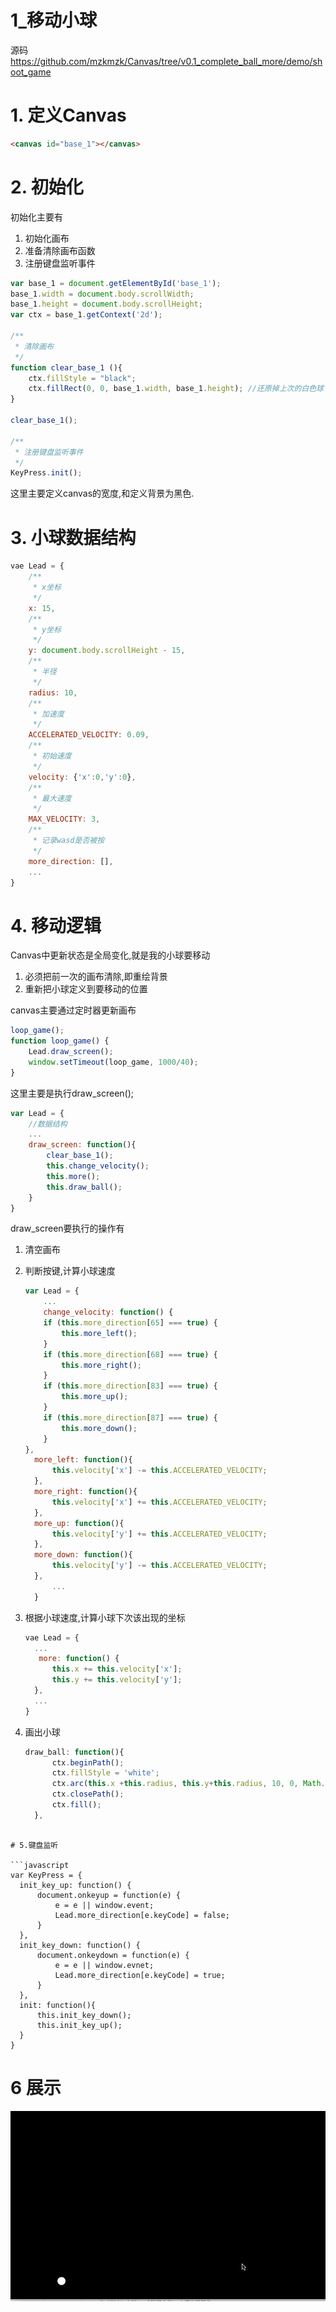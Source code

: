 # 1_移动小球

源码<https://github.com/mzkmzk/Canvas/tree/v0.1_complete_ball_more/demo/shoot_game>

# 1. 定义Canvas
```html
<canvas id="base_1"></canvas>
```
# 2. 初始化

初始化主要有

1. 初始化画布
2. 准备清除画布函数
3. 注册键盘监听事件

```javascript
var base_1 = document.getElementById('base_1');
base_1.width = document.body.scrollWidth;
base_1.height = document.body.scrollHeight;
var ctx = base_1.getContext('2d');

/**
 * 清除画布
 */
function clear_base_1 (){
    ctx.fillStyle = "black";
    ctx.fillRect(0, 0, base_1.width, base_1.height); //还原掉上次的白色球
}

clear_base_1();

/**
 * 注册键盘监听事件
 */
KeyPress.init();
```

这里主要定义canvas的宽度,和定义背景为黑色.

# 3. 小球数据结构

```javascript
vae Lead = {
    /**
     * x坐标
     */
    x: 15,
    /**
     * y坐标
     */
    y: document.body.scrollHeight - 15,
    /**
     * 半径
     */
    radius: 10,
    /**
     * 加速度
     */
    ACCELERATED_VELOCITY: 0.09,
    /**
     * 初始速度
     */
    velocity: {'x':0,'y':0},
    /**
     * 最大速度
     */
    MAX_VELOCITY: 3,
    /**
     * 记录wasd是否被按
     */
    more_direction: [],
    ...
}
```

# 4. 移动逻辑

Canvas中更新状态是全局变化,就是我的小球要移动

1. 必须把前一次的画布清除,即重绘背景
2. 重新把小球定义到要移动的位置

canvas主要通过定时器更新画布

```javascript
loop_game();
function loop_game() {
    Lead.draw_screen();
    window.setTimeout(loop_game, 1000/40);
}
```

这里主要是执行draw_screen();

```javascript
var Lead = {
    //数据结构
    ...
    draw_screen: function(){
        clear_base_1();
        this.change_velocity();
        this.more();
        this.draw_ball();
    }
}

```

draw_screen要执行的操作有

1. 清空画布
2. 判断按键,计算小球速度

    ```javascript
    var Lead = {
        ...
        change_velocity: function() {
        if (this.more_direction[65] === true) {
            this.more_left();
        }
        if (this.more_direction[68] === true) {
            this.more_right();
        }
        if (this.more_direction[83] === true) {
            this.more_up();
        }
        if (this.more_direction[87] === true) {
            this.more_down();
        }
    },
      more_left: function(){
          this.velocity['x'] -= this.ACCELERATED_VELOCITY;
      },
      more_right: function(){
          this.velocity['x'] += this.ACCELERATED_VELOCITY;
      },
      more_up: function(){
          this.velocity['y'] += this.ACCELERATED_VELOCITY;
      },
      more_down: function(){
          this.velocity['y'] -= this.ACCELERATED_VELOCITY;
      },
          ...
      }
      ```
3. 根据小球速度,计算小球下次该出现的坐标

    ```javascript
    vae Lead = {
      ...
       more: function() {
          this.x += this.velocity['x'];
          this.y += this.velocity['y'];
      },
      ...
    }
    ```
4. 画出小球

    ```javascript
    draw_ball: function(){
          ctx.beginPath();
          ctx.fillStyle = 'white';
          ctx.arc(this.x +this.radius, this.y+this.radius, 10, 0, Math.PI * 2, true);
          ctx.closePath();
          ctx.fill();
      },
  ```

# 5.键盘监听

```javascript
var KeyPress = {
    init_key_up: function() {
        document.onkeyup = function(e) {
            e = e || window.event;
            Lead.more_direction[e.keyCode] = false;
        }
    },
    init_key_down: function() {
        document.onkeydown = function(e) {
            e = e || window.evnet;
            Lead.more_direction[e.keyCode] = true;
        }
    },
    init: function(){
        this.init_key_down();
        this.init_key_up();
    }
}
```

# 6 展示

![移动的小球](ball.gif)



